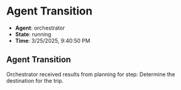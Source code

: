 # Agent Transition

- **Agent**: orchestrator
- **State**: running
- **Time**: 3/25/2025, 9:40:50 PM

## Agent Transition

Orchestrator received results from planning for step: Determine the destination for the trip.

